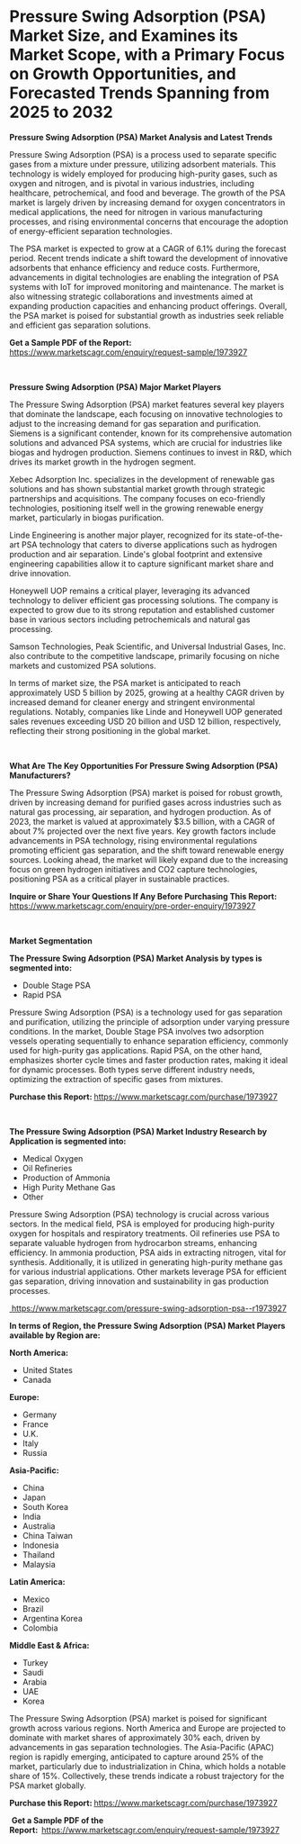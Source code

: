 <p><h1>Pressure Swing Adsorption (PSA) Market Size, and Examines its Market Scope, with a Primary Focus on Growth Opportunities, and Forecasted Trends Spanning from 2025 to 2032</h1></p><p><strong>Pressure Swing Adsorption (PSA) Market Analysis and Latest Trends</strong></p>
<p><p>Pressure Swing Adsorption (PSA) is a process used to separate specific gases from a mixture under pressure, utilizing adsorbent materials. This technology is widely employed for producing high-purity gases, such as oxygen and nitrogen, and is pivotal in various industries, including healthcare, petrochemical, and food and beverage. The growth of the PSA market is largely driven by increasing demand for oxygen concentrators in medical applications, the need for nitrogen in various manufacturing processes, and rising environmental concerns that encourage the adoption of energy-efficient separation technologies.</p><p>The PSA market is expected to grow at a CAGR of 6.1% during the forecast period. Recent trends indicate a shift toward the development of innovative adsorbents that enhance efficiency and reduce costs. Furthermore, advancements in digital technologies are enabling the integration of PSA systems with IoT for improved monitoring and maintenance. The market is also witnessing strategic collaborations and investments aimed at expanding production capacities and enhancing product offerings. Overall, the PSA market is poised for substantial growth as industries seek reliable and efficient gas separation solutions.</p></p>
<p><strong>Get a Sample PDF of the Report:&nbsp;</strong> <a href="https://www.marketscagr.com/enquiry/request-sample/1973927?utm_campaign=1901&utm_medium=2&utm_source=Github&utm_content=ia&utm_term=12042025&utm_id=pressure-swing-adsorption-psa">https://www.marketscagr.com/enquiry/request-sample/1973927</a></p>
<p>&nbsp;</p>
<p><strong>Pressure Swing Adsorption (PSA) Major Market Players</strong></p>
<p><p>The Pressure Swing Adsorption (PSA) market features several key players that dominate the landscape, each focusing on innovative technologies to adjust to the increasing demand for gas separation and purification. Siemens is a significant contender, known for its comprehensive automation solutions and advanced PSA systems, which are crucial for industries like biogas and hydrogen production. Siemens continues to invest in R&D, which drives its market growth in the hydrogen segment.</p><p>Xebec Adsorption Inc. specializes in the development of renewable gas solutions and has shown substantial market growth through strategic partnerships and acquisitions. The company focuses on eco-friendly technologies, positioning itself well in the growing renewable energy market, particularly in biogas purification.</p><p>Linde Engineering is another major player, recognized for its state-of-the-art PSA technology that caters to diverse applications such as hydrogen production and air separation. Linde's global footprint and extensive engineering capabilities allow it to capture significant market share and drive innovation.</p><p>Honeywell UOP remains a critical player, leveraging its advanced technology to deliver efficient gas processing solutions. The company is expected to grow due to its strong reputation and established customer base in various sectors including petrochemicals and natural gas processing.</p><p>Samson Technologies, Peak Scientific, and Universal Industrial Gases, Inc. also contribute to the competitive landscape, primarily focusing on niche markets and customized PSA solutions.</p><p>In terms of market size, the PSA market is anticipated to reach approximately USD 5 billion by 2025, growing at a healthy CAGR driven by increased demand for cleaner energy and stringent environmental regulations. Notably, companies like Linde and Honeywell UOP generated sales revenues exceeding USD 20 billion and USD 12 billion, respectively, reflecting their strong positioning in the global market.</p></p>
<p>&nbsp;</p>
<p><strong>What Are The Key Opportunities For Pressure Swing Adsorption (PSA) Manufacturers?</strong></p>
<p><p>The Pressure Swing Adsorption (PSA) market is poised for robust growth, driven by increasing demand for purified gases across industries such as natural gas processing, air separation, and hydrogen production. As of 2023, the market is valued at approximately $3.5 billion, with a CAGR of about 7% projected over the next five years. Key growth factors include advancements in PSA technology, rising environmental regulations promoting efficient gas separation, and the shift toward renewable energy sources. Looking ahead, the market will likely expand due to the increasing focus on green hydrogen initiatives and CO2 capture technologies, positioning PSA as a critical player in sustainable practices.</p></p>
<p><strong>Inquire or Share Your Questions If Any Before Purchasing This Report:</strong> <a href="https://www.marketscagr.com/enquiry/pre-order-enquiry/1973927?utm_campaign=1901&utm_medium=2&utm_source=Github&utm_content=ia&utm_term=12042025&utm_id=pressure-swing-adsorption-psa">https://www.marketscagr.com/enquiry/pre-order-enquiry/1973927</a></p>
<p>&nbsp;</p>
<p><strong>Market Segmentation</strong></p>
<p><strong>The Pressure Swing Adsorption (PSA) Market Analysis by types is segmented into:</strong></p>
<p><ul><li>Double Stage PSA</li><li>Rapid PSA</li></ul></p>
<p><p>Pressure Swing Adsorption (PSA) is a technology used for gas separation and purification, utilizing the principle of adsorption under varying pressure conditions. In the market, Double Stage PSA involves two adsorption vessels operating sequentially to enhance separation efficiency, commonly used for high-purity gas applications. Rapid PSA, on the other hand, emphasizes shorter cycle times and faster production rates, making it ideal for dynamic processes. Both types serve different industry needs, optimizing the extraction of specific gases from mixtures.</p></p>
<p><strong>Purchase this Report:&nbsp;</strong><a href="https://www.marketscagr.com/purchase/1973927?utm_campaign=1901&utm_medium=2&utm_source=Github&utm_content=ia&utm_term=12042025&utm_id=pressure-swing-adsorption-psa">https://www.marketscagr.com/purchase/1973927</a></p>
<p>&nbsp;</p>
<p><strong>The Pressure Swing Adsorption (PSA) Market Industry Research by Application is segmented into:</strong></p>
<p><ul><li>Medical Oxygen</li><li>Oil Refineries</li><li>Production of Ammonia</li><li>High Purity Methane Gas</li><li>Other</li></ul></p>
<p><p>Pressure Swing Adsorption (PSA) technology is crucial across various sectors. In the medical field, PSA is employed for producing high-purity oxygen for hospitals and respiratory treatments. Oil refineries use PSA to separate valuable hydrogen from hydrocarbon streams, enhancing efficiency. In ammonia production, PSA aids in extracting nitrogen, vital for synthesis. Additionally, it is utilized in generating high-purity methane gas for various industrial applications. Other markets leverage PSA for efficient gas separation, driving innovation and sustainability in gas production processes.</p></p>
<p><a href="https://www.marketscagr.com/pressure-swing-adsorption-psa--r1973927?utm_campaign=1901&utm_medium=2&utm_source=Github&utm_content=ia&utm_term=12042025&utm_id=pressure-swing-adsorption-psa">&nbsp;https://www.marketscagr.com/pressure-swing-adsorption-psa--r1973927</a></p>
<p><strong>In terms of Region, the Pressure Swing Adsorption (PSA) Market Players available by Region are:</strong></p>
<p>
    <p> <strong> North America: </strong>
        <ul>
            <li>United States</li>
            <li>Canada</li>
        </ul>
        </p> 
    <p> <strong> Europe: </strong>
        <ul>
            <li>Germany</li>
            <li>France</li>
            <li>U.K.</li>
            <li>Italy</li>
            <li>Russia</li>
        </ul>
        </p> 
    <p> <strong> Asia-Pacific: </strong>
        <ul>
            <li>China</li>
            <li>Japan</li>
            <li>South Korea</li>
            <li>India</li>
            <li>Australia</li>
            <li>China Taiwan</li>
            <li>Indonesia</li>
            <li>Thailand</li>
            <li>Malaysia</li>
        </ul>
        </p> 
    <p> <strong> Latin America: </strong>
        <ul>
            <li>Mexico</li>
            <li>Brazil</li>
            <li>Argentina Korea</li>
            <li>Colombia</li>
        </ul>
        </p> 
    <p> <strong> Middle East & Africa: </strong>
        <ul>
            <li>Turkey</li>
            <li>Saudi</li>
            <li>Arabia</li>
            <li>UAE</li>
            <li>Korea</li>
        </ul>
    </p>
    </p>
<p><p>The Pressure Swing Adsorption (PSA) market is poised for significant growth across various regions. North America and Europe are projected to dominate with market shares of approximately 30% each, driven by advancements in gas separation technologies. The Asia-Pacific (APAC) region is rapidly emerging, anticipated to capture around 25% of the market, particularly due to industrialization in China, which holds a notable share of 15%. Collectively, these trends indicate a robust trajectory for the PSA market globally.</p></p>
<p><strong>Purchase this Report: </strong><a href="https://www.marketscagr.com/purchase/1973927?utm_campaign=1901&utm_medium=2&utm_source=Github&utm_content=ia&utm_term=12042025&utm_id=pressure-swing-adsorption-psa">https://www.marketscagr.com/purchase/1973927</a></p>
<p>&nbsp;<strong>Get a Sample PDF of the Report:&nbsp;&nbsp;</strong><a href="https://www.marketscagr.com/enquiry/request-sample/1973927?utm_campaign=1901&utm_medium=2&utm_source=Github&utm_content=ia&utm_term=12042025&utm_id=pressure-swing-adsorption-psa">https://www.marketscagr.com/enquiry/request-sample/1973927</a></p>
<p><strong></strong></p>
<p><p></p><p></p><p></p></p>